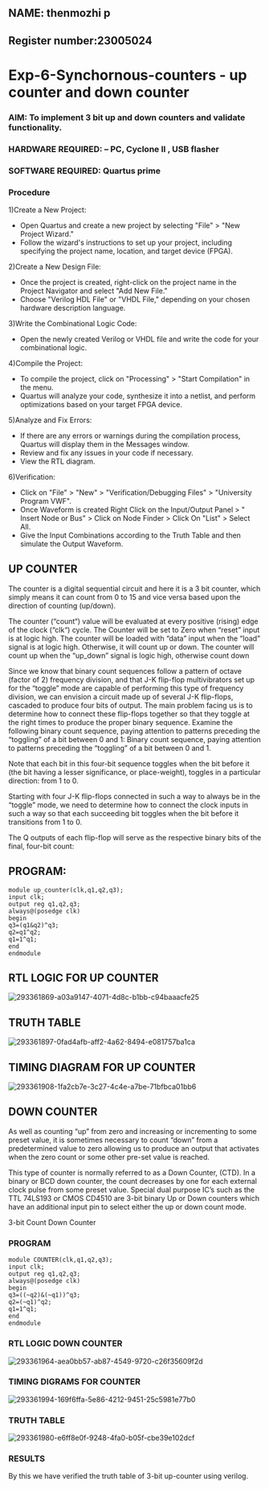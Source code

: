 
## NAME: thenmozhi p
## Register number:23005024 
# Exp-6-Synchornous-counters - up counter and down counter 
### AIM: To implement 3 bit up and down counters and validate  functionality.
### HARDWARE REQUIRED:  – PC, Cyclone II , USB flasher
### SOFTWARE REQUIRED:   Quartus prime
### Procedure
1)Create a New Project:

   * Open Quartus and create a new project by selecting "File" > "New Project Wizard."
   * Follow the wizard's instructions to set up your project, including specifying the project name, location, and target device (FPGA).
     
 2)Create a New Design File:

  * Once the project is created, right-click on the project name in the Project Navigator and select "Add New File."
  * Choose "Verilog HDL File" or "VHDL File," depending on your chosen hardware description language.
    
 3)Write the Combinational Logic Code:

  * Open the newly created Verilog or VHDL file and write the code for your combinational logic.
    
 4)Compile the Project:

  * To compile the project, click on "Processing" > "Start Compilation" in the menu.
  * Quartus will analyze your code, synthesize it into a netlist, and perform optimizations based on your target FPGA device.
    
 5)Analyze and Fix Errors:

  * If there are any errors or warnings during the compilation process, Quartus will display them in the Messages window.
  * Review and fix any issues in your code if necessary.
  * View the RTL diagram.
    
 6)Verification:

  * Click on "File" > "New" > "Verification/Debugging Files" > "University Program VWF".
  * Once Waveform is created Right Click on the Input/Output Panel > " Insert Node or Bus" > Click on Node Finder > Click On "List" > Select All.
  * Give the Input Combinations according to the Truth Table and then simulate the Output Waveform.


## UP COUNTER 
The counter is a digital sequential circuit and here it is a 3 bit counter, which simply means it can count from 0 to 15 and vice versa based upon the direction of counting (up/down). 

The counter (“count“) value will be evaluated at every positive (rising) edge of the clock (“clk“) cycle.
The Counter will be set to Zero when “reset” input is at logic high.
The counter will be loaded with “data” input when the “load” signal is at logic high. Otherwise, it will count up or down.
The counter will count up when the “up_down” signal is logic high, otherwise count down

Since we know that binary count sequences follow a pattern of octave (factor of 2) frequency division, and that J-K flip-flop multivibrators set up for the “toggle” mode are capable of performing this type of frequency division, we can envision a circuit made up of several J-K flip-flops, cascaded to produce four bits of output.
The main problem facing us is to determine how to connect these flip-flops together so that they toggle at the right times to produce the proper binary sequence.
Examine the following binary count sequence, paying attention to patterns preceding the “toggling” of a bit between 0 and 1:
Binary count sequence, paying attention to patterns preceding the “toggling” of a bit between 0 and 1.

Note that each bit in this four-bit sequence toggles when the bit before it (the bit having a lesser significance, or place-weight), toggles in a particular direction: from 1 to 0.



 
 

Starting with four J-K flip-flops connected in such a way to always be in the “toggle” mode, we need to determine how to connect the clock inputs in such a way so that each succeeding bit toggles when the bit before it transitions from 1 to 0.

The Q outputs of each flip-flop will serve as the respective binary bits of the final, four-bit count:

## PROGRAM:
```
module up_counter(clk,q1,q2,q3);
input clk;
output reg q1,q2,q3;
always@(posedge clk)
begin
q3=(q1&q2)^q3;
q2=q1^q2;
q1=1^q1;
end 
endmodule

```
## RTL LOGIC FOR UP COUNTER

![293361869-a03a9147-4071-4d8c-b1bb-c94baaacfe25](https://github.com/Himavath08/Exp-7-Synchornous-counters-/assets/139110631/3b61dc51-6b60-4f11-b208-67f78588976e)
## TRUTH TABLE
![293361897-0fad4afb-aff2-4a62-8494-e081757ba1ca](https://github.com/Himavath08/Exp-7-Synchornous-counters-/assets/139110631/af9c656e-12f2-40b2-a4ef-2d069a48a293)

## TIMING DIAGRAM FOR UP COUNTER
![293361908-1fa2cb7e-3c27-4c4e-a7be-71bfbca01bb6](https://github.com/Himavath08/Exp-7-Synchornous-counters-/assets/139110631/cfe91c9f-79dc-435b-8f5f-8ecb7ec465d4)

## DOWN COUNTER 

As well as counting “up” from zero and increasing or incrementing to some preset value, it is sometimes necessary to count “down” from a predetermined value to zero allowing us to produce an output that activates when the zero count or some other pre-set value is reached.

This type of counter is normally referred to as a Down Counter, (CTD). In a binary or BCD down counter, the count decreases by one for each external clock pulse from some preset value. Special dual purpose IC’s such as the TTL 74LS193 or CMOS CD4510 are 3-bit binary Up or Down counters which have an additional input pin to select either the up or down count mode.


3-bit Count Down Counter


### PROGRAM 
```
module COUNTER(clk,q1,q2,q3);
input clk;
output reg q1,q2,q3;
always@(posedge clk)
begin
q3=((~q2)&(~q1))^q3;
q2=(~q1)^q2;
q1=1^q1;
end
endmodule
```
### RTL LOGIC  DOWN COUNTER  


![293361964-aea0bb57-ab87-4549-9720-c26f35609f2d](https://github.com/Himavath08/Exp-7-Synchornous-counters-/assets/139110631/244f8309-9c9b-4401-95a5-c9846fb4d440)

### TIMING DIGRAMS FOR COUNTER  



![293361994-169f6ffa-5e86-4212-9451-25c5981e77b0](https://github.com/Himavath08/Exp-7-Synchornous-counters-/assets/139110631/1ff173ce-f29c-424b-8174-3833cf38a8c5)

### TRUTH TABLE 

![293361980-e6ff8e0f-9248-4fa0-b05f-cbe39e102dcf](https://github.com/Himavath08/Exp-7-Synchornous-counters-/assets/139110631/40f97132-fa15-4669-b02e-61eb690ac7d8)


### RESULTS 
By this we have verified the truth table of 3-bit up-counter using verilog.



